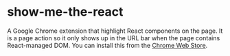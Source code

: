 # show-me-the-react
A Google Chrome extension that highlight React components on the page. It is a page action so it only shows up in the URL
bar when the page contains React-managed DOM. You can install this from the [Chrome Web Store](https://chrome.google.com/webstore/detail/show-me-the-react/iaebolhfcmodobkanmaahdhnlplncbnd?hl=en-US&gl=US).
